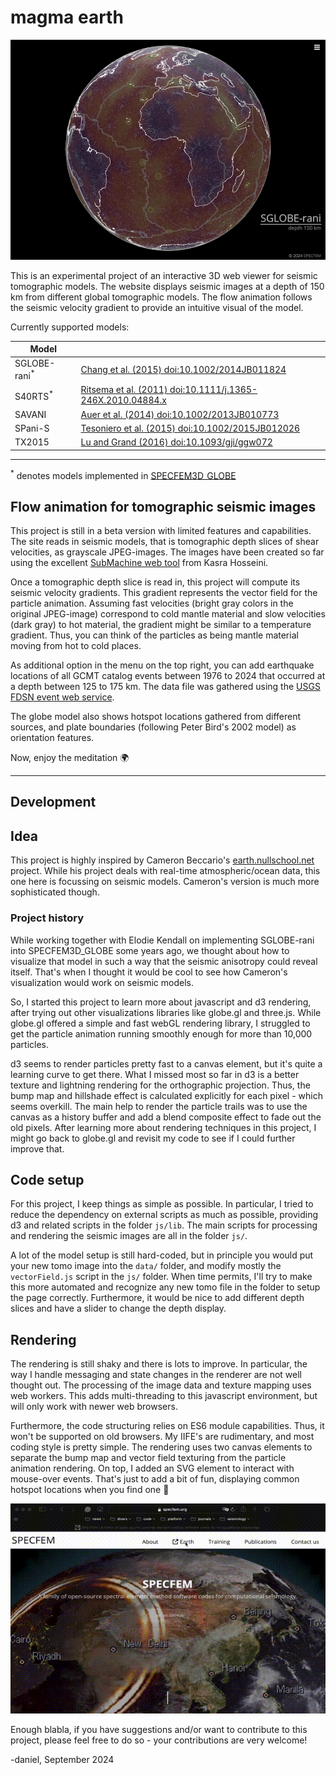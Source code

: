 # magma earth

![magma earth viewer](magma_earth_viewer.jpg "magma earth :: a tomographic model viewer screenshot")


This is an experimental project of an interactive 3D web viewer for seismic tomographic models.
The website displays seismic images at a depth of 150 km from different global tomographic models. The flow animation follows the seismic velocity gradient to provide an intuitive visual of the model.

Currently supported models:

| Model |   |
|-------|---|
| SGLOBE-rani<sup>*</sup> | [Chang et al. (2015) doi:10.1002/2014JB011824](https://agupubs.onlinelibrary.wiley.com/doi/full/10.1002/2014JB011824)|
| S40RTS<sup>*</sup>      | [Ritsema et al. (2011) doi:10.1111/j.1365-246X.2010.04884.x](https://onlinelibrary.wiley.com/doi/abs/10.1111/j.1365-246X.2010.04884.x) |
| SAVANI        | [Auer et al. (2014) doi:10.1002/2013JB010773](https://agupubs.onlinelibrary.wiley.com/doi/abs/10.1002/2013JB010773) |
| SPani-S       | [Tesoniero et al. (2015) doi:10.1002/2015JB012026](https://agupubs.onlinelibrary.wiley.com/doi/10.1002/2015JB012026/abstract;jsessionid=807CA5C22CFE0879DE2CB66CCA80A7C0.f04t03)|
| TX2015        | [Lu and Grand (2016) doi:10.1093/gji/ggw072](https://academic.oup.com/gji/article/205/2/1074/691474?login=false)|
_____________

<sup>*</sup> denotes models implemented in [SPECFEM3D_GLOBE](https://github.com/SPECFEM/specfem3d_globe)


## Flow animation for tomographic seismic images

This project is still in a beta version with limited features and capabilities.
The site reads in seismic models, that is tomographic depth slices of shear velocities, as grayscale JPEG-images.
The images have been created so far using the excellent [SubMachine web tool](https://users.earth.ox.ac.uk/~smachine/cgi/index.php?page=tomo_depth)
from Kasra Hosseini.

Once a tomographic depth slice is read in, this project will compute its seismic velocity gradients.
This gradient represents the vector field for the particle animation. Assuming fast velocities (bright gray colors in the original JPEG-image) correspond
to cold mantle material and slow velocities (dark gray) to hot material, the gradient might be similar to a temperature gradient.
Thus, you can think of the particles as being mantle material moving from hot to cold places.   

As additional option in the menu on the top right, you can add earthquake locations of all GCMT catalog events between 1976 to 2024 that occurred at a depth between 125 to 175 km. The data file was gathered using the [USGS FDSN event web service](https://earthquake.usgs.gov/fdsnws/event/1/).

The globe model also shows hotspot locations gathered from different sources, and plate boundaries (following Peter Bird's 2002 model) as orientation features.

Now, enjoy the meditation :earth_africa:


---

## Development

## Idea

This project is highly inspired by Cameron Beccario's [earth.nullschool.net](https://earth.nullschool.net) project.
While his project deals with real-time atmospheric/ocean data, this one here is focussing on seismic models.
Cameron's version is much more sophisticated though.

### Project history

While working together with Elodie Kendall on implementing SGLOBE-rani into SPECFEM3D_GLOBE some years ago, we thought about how to visualize that model in such a way that the seismic anisotropy could reveal itself. That's when I thought it would be cool to see how Cameron's visualization would work on seismic models.

So, I started this project to learn more about javascript and d3 rendering, after trying out other visualizations libraries like
globe.gl and three.js. While globe.gl offered a simple and fast webGL rendering library, I struggled to get the particle animation
running smoothly enough for more than 10,000 particles.

d3 seems to render particles pretty fast to a canvas element, but it's quite a learning curve to get there. What I missed most so far in d3 is a better texture and lightning rendering for the orthographic projection. Thus, the bump map and hillshade effect is calculated explicitly for each pixel - which seems overkill. The main help to render the particle trails was to use the canvas as a history buffer and add a blend composite effect to fade out the old pixels. After learning more about rendering techniques in this project, I might go
back to globe.gl and revisit my code to see if I could further improve that.

## Code setup

For this project, I keep things as simple as possible. In particular, I tried to reduce the dependency on external scripts as much as possible, providing d3 and related scripts in the folder `js/lib`. The main scripts for processing and rendering the seismic images are all in the folder `js/`.

A lot of the model setup is still hard-coded, but in principle you would put your new tomo image into the `data/` folder,
and modify mostly the `vectorField.js` script in the `js/` folder. When time permits, I'll try to make this more automated and recognize any new tomo file in the folder to setup the page correctly. Furthermore, it would be nice to add different depth slices and have a slider to change the depth display.


## Rendering

The rendering is still shaky and there is lots to improve. In particular, the way I handle messaging and state changes in the renderer
are not well thought out. The processing of the image data and texture mapping uses web workers.
This adds multi-threading to this javascript environment, but will only work with newer web browsers.

Furthermore, the code structuring relies on ES6 module capabilities. Thus, it won't be supported on old browsers.
My IIFE's are rudimentary, and most coding style is pretty simple. The rendering uses two canvas elements to separate the bump map and
vector field texturing from the particle animation rendering. On top, I added an SVG element to interact with mouse-over events.
That's just to add a bit of fun, displaying common hotspot locations when you find one :volcano:

![magma earth screen](magma_earth_screenrecording.gif "magma earth :: a tomographic model viewer screenrecording")

Enough blabla, if you have suggestions and/or want to contribute to this project, please feel free to do so - your contributions are very welcome!

-daniel, September 2024
